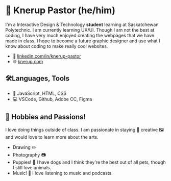 # 👋 Knerup Pastor (he/him) 
I'm a Interactive Design & Technology **student** learning at Saskatchewan Polytechnic. I am currently learning UX/UI. Though I am not the best at coding, I have very much enjoyed creating the webpages that we have made in class. I hope to become a future graphic designer and use what I know about coding to make really cool websites. 

- 💼 [linkedin.com/in/knerup-pastor](https://www.linkedin.com/in/knerup-pastor/)
- 🌐 [knerup.com](https://knerup.com/)

## 🛠️Languages, Tools 

- 🧮 JavaScript, HTML, CSS
- 💻 VSCode, Github, Adobe CC, Figma


## 🤩 Hobbies and Passions!
I love doing things outside of class. I am passionate in staying 🎨 creative 🖼️ and would love to learn more about the arts.

- Drawing ✏️
- Photography 📷
- Puppies! 🐶 I have dogs and I think they're the best out of all pets, though I still love animals.
- Music! 🎵 I love listening to music and podcasts.
